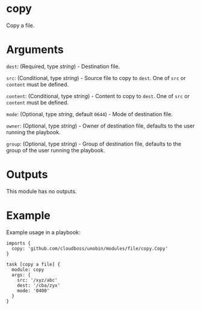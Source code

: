 # copy

Copy a file.

# Arguments

`dest`: (Required, type _string_) - Destination file.

`src`: (Conditional, type _string_) - Source file to copy to `dest`. One of `src` or `content` must be defined.

`content`: (Conditional, type _string_) - Content to copy to `dest`. One of `src` or `content` must be defined.

`mode`: (Optional, type _string_, default `0644`) - Mode of destination file.

`owner`: (Optional, type _string_) - Owner of destination file, defaults to the user running the playbook.

`group`: (Optional, type _string_) - Group of destination file, defaults to the group of the user running the playbook.

# Outputs

This module has no outputs.

# Example

Example usage in a playbook:

```
imports {
  copy: 'github.com/cloudboss/unobin/modules/file/copy.Copy'
}

task [copy a file] {
  module: copy
  args: {
    src: '/xyz/abc'
    dest: '/cba/zyx'
    mode: '0400'
  }
}
```
